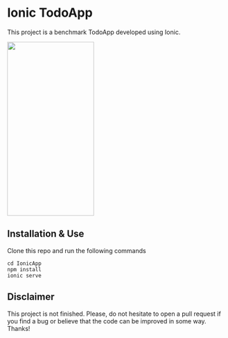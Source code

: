 # Ionic TodoApp

This project is a benchmark TodoApp developed using Ionic.

<img src="" width="200" height="400" />

## Installation & Use

Clone this repo and run the following commands

```
cd IonicApp
npm install
ionic serve
```

## Disclaimer

This project is not finished. Please, do not hesitate to open a pull request if you find a bug or believe that the code can be improved in some way. Thanks!
